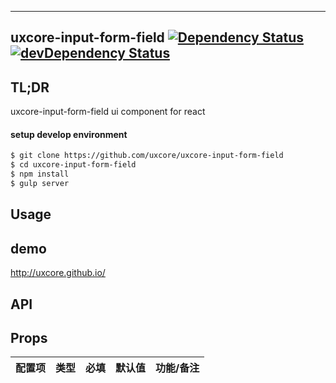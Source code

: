 ---

## uxcore-input-form-field [![Dependency Status](http://img.shields.io/david/uxcore/uxcore-input-form-field.svg?style=flat-square)](https://david-dm.org/uxcore/uxcore-input-form-field) [![devDependency Status](http://img.shields.io/david/dev/uxcore/uxcore-input-form-field.svg?style=flat-square)](https://david-dm.org/uxcore/uxcore-input-form-field#info=devDependencies) 

## TL;DR

uxcore-input-form-field ui component for react

#### setup develop environment

```sh
$ git clone https://github.com/uxcore/uxcore-input-form-field
$ cd uxcore-input-form-field
$ npm install
$ gulp server
```

## Usage

## demo
http://uxcore.github.io/

## API

## Props

| 配置项 | 类型 | 必填 | 默认值 | 功能/备注 |
|---|---|---|---|---|

